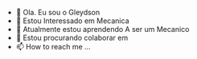 - 👋 Ola. Eu sou o Gleydson
- 👀 Estou Interessado em Mecanica
- 🌱 Atualmente estou aprendendo A ser um Mecanico
- 💞️ Estou procurando colaborar em 
- 📫 How to reach me ...

<!---
gleydsonsilva345/gleydsonsilva345 is a ✨ special ✨ repository because its `README.md` (this file) appears on your GitHub profile.
You can click the Preview link to take a look at your changes.
--->
